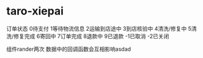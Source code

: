 # taro-xiepai

订单状态
0待支付 1等待物流信息 2运输到店途中 3到店核验中 4清洗/修复中 5清洗/修复完成 6寄回中 7订单完成 8退款中 9已退款 -1已取消 -2已关闭

组件rander两次 数据中的回调函数会互相影响asdad